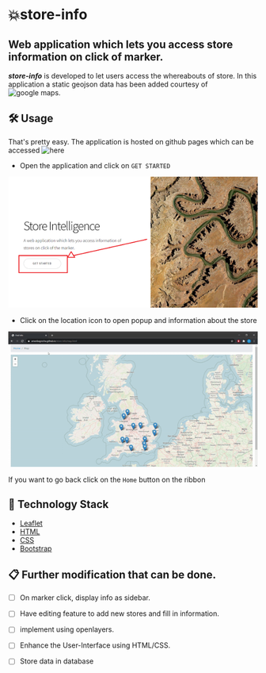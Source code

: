 # 💥store-info
## Web application which lets you access store information on click of marker.
***store-info*** is developed to let users access the whereabouts of store. In this application a static geojson data has been added courtesy of ![google maps](https://developers.google.com/maps/solutions/store-locator/simple-store-locator).  
## 🛠️ Usage

That's pretty easy. The application is hosted on github pages which can be accessed ![here](https://github.com/amanbagrecha/store-info/)
- Open the application and click on `GET STARTED`

![img](https://github.com/amanbagrecha/store-info/blob/main/src/home.png)

- Click on the location icon to open popup and information about the store

![img](https://github.com/amanbagrecha/store-info/blob/main/src/map_locator.gif)

If you want to go back click on the `Home` button on the ribbon

## 🏁 Technology Stack

* [Leaflet](https://github.com/Leaflet/Leaflet)
* [HTML](https://www.w3.org/TR/html52/)
* [CSS](https://developer.mozilla.org/en-US/docs/Web/CSS)
* [Bootstrap](https://getbootstrap.com/)

## 📋 Further modification that can be done.
- [ ] On marker click, display info as sidebar.
- [ ] Have editing feature to add new stores and fill in information.
- [ ] implement using openlayers.
- [ ] Enhance the User-Interface using HTML/CSS.
- [ ] Store data in database

